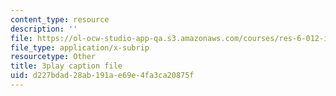 ```yaml
---
content_type: resource
description: ''
file: https://ol-ocw-studio-app-qa.s3.amazonaws.com/courses/res-6-012-introduction-to-probability-spring-2018/d227bdad28ab191ae69e4fa3ca20875f_vJAG4EzSQZA.srt
file_type: application/x-subrip
resourcetype: Other
title: 3play caption file
uid: d227bdad-28ab-191a-e69e-4fa3ca20875f
---
```

